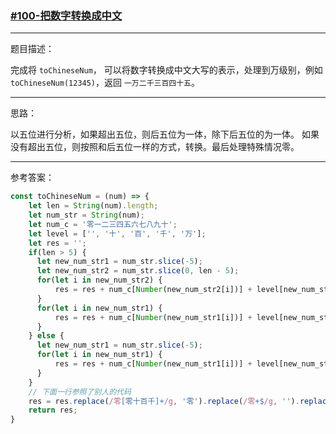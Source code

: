 ### [#100-把数字转换成中文](http://scriptoj.mangojuice.top/problems/100)

----
题目描述：

完成将 `toChineseNum`， 可以将数字转换成中文大写的表示，处理到万级别，例如 `toChineseNum(12345)`，返回 `一万二千三百四十五`。

----
思路：

以五位进行分析，如果超出五位，则后五位为一体，除下后五位的为一体。
如果没有超出五位，则按照和后五位一样的方式，转换。最后处理特殊情况零。

----
参考答案：

```js
const toChineseNum = (num) => {
    let len = String(num).length;
    let num_str = String(num);
    let num_c = '零一二三四五六七八九十';
    let level = ['', '十', '百', '千', '万'];
    let res = '';
    if(len > 5) {
      let new_num_str1 = num_str.slice(-5);
      let new_num_str2 = num_str.slice(0, len - 5);
      for(let i in new_num_str2) {
          res = res + num_c[Number(new_num_str2[i])] + level[new_num_str2.length -i];
      }
      for(let i in new_num_str1) {
          res = res + num_c[Number(new_num_str1[i])] + level[new_num_str1.length - i - 1];
      }
    } else {
      let new_num_str1 = num_str.slice(-5);
      for(let i in new_num_str1) {
          res = res + num_c[Number(new_num_str1[i])] + level[new_num_str1.length - i - 1];
      }
    }
    // 下面一行参照了别人的代码
    res = res.replace(/零[零十百千]+/g, '零').replace(/零+$/g, '').replace(/零万/g, '万')
    return res;
}
```


